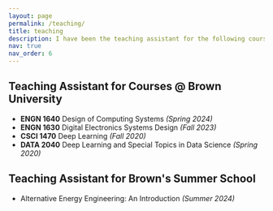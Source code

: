 ```yaml
---
layout: page
permalink: /teaching/
title: teaching
description: I have been the teaching assistant for the following courses.
nav: true
nav_order: 6
---
```


## Teaching Assistant for Courses @ Brown University
- **ENGN 1640** Design of Computing Systems *(Spring 2024)*
- **ENGN 1630** Digital Electronics Systems Design *(Fall 2023)*
- **CSCI 1470** Deep Learning *(Fall 2020)*
- **DATA 2040** Deep Learning and Special Topics in Data Science *(Spring 2020)*


## Teaching Assistant for Brown's Summer School
- Alternative Energy Engineering: An Introduction *(Summer 2024)*
